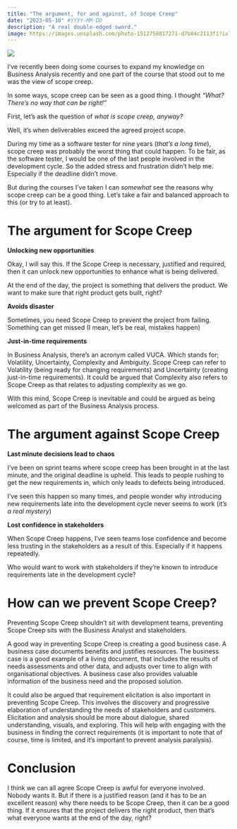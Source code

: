 ```yaml
---
title: "The argument, for and against, of Scope Creep"
date: "2023-05-10" #YYYY-MM-DD
description: "A real double-edged sword."
image: https://images.unsplash.com/photo-1512758017271-d7b84c2113f1?ixlib=rb-4.0.3&q=85&fm=jpg&crop=entropy&cs=srgb&w=6000
---
```


![](https://images.unsplash.com/photo-1512758017271-d7b84c2113f1?ixlib=rb-4.0.3&q=85&fm=jpg&crop=entropy&cs=srgb&w=6000)

I’ve recently been doing some courses to expand my knowledge on Business Analysis recently and one part of the course that stood out to me was the view of scope creep.

In some ways, scope creep can be seen as a good thing. I thought _“What? There’s no way that can be right!”_

First, let’s ask the question of _what is scope creep, anyway?_

Well, it’s when deliverables exceed the agreed project scope.

During my time as a software tester for nine years (_that’s a long time_), scope creep was probably the worst thing that could happen. To be fair, as the software tester, I would be one of the last people involved in the development cycle. So the added stress and frustration didn’t help me. Especially if the deadline didn’t move.

But during the courses I’ve taken I can _somewhat_ see the reasons why scope creep can be a good thing. Let’s take a fair and balanced approach to this (or try to at least).

# The argument for Scope Creep

**Unlocking new opportunities**

Okay, I will say this. If the Scope Creep is necessary, justified and required, then it can unlock new opportunities to enhance what is being delivered.

At the end of the day, the project is something that delivers the product. We want to make sure that right product gets built, right?

**Avoids disaster**

Sometimes, you need Scope Creep to prevent the project from failing. Something can get missed (I mean, let’s be real, mistakes happen)

**Just-in-time requirements**

In Business Analysis, there’s an acronym called VUCA. Which stands for; Volatility, Uncertainty, Complexity and Ambiguity. Scope Creep can refer to Volatility (being ready for changing requirements) and Uncertainty (creating just-in-time requirements). It could be argued that Complexity also refers to Scope Creep as that relates to adjusting complexity as we go. 

With this mind, Scope Creep is inevitable and could be argued as being welcomed as part of the Business Analysis process.

# The argument against Scope Creep

**Last minute decisions lead to chaos**

I’ve been on sprint teams where scope creep has been brought in at the last minute, and the original deadline is upheld. This leads to people rushing to get the new requirements in, which only leads to defects being introduced.

I’ve seen this happen so many times, and people wonder why introducing new requirements late into the development cycle never seems to work (_it’s a real mystery_)

**Lost confidence in stakeholders**

When Scope Creep happens, I’ve seen teams lose confidence and become less trusting in the stakeholders as a result of this. Especially if it happens repeatedly.

Who would want to work with stakeholders if they’re known to introduce requirements late in the development cycle?

# How can we prevent Scope Creep?

Preventing Scope Creep shouldn’t sit with development teams, preventing Scope Creep sits with the Business Analyst and stakeholders.

A good way in preventing Scope Creep is creating a good business case. A business case documents benefits and justifies resources. The business case is a good example of a living document, that includes the results of needs assessments and other data, and adjusts over time to align with organisational objectives. A business case also provides valuable information of the business need and the proposed solution.

It could also be argued that requirement elicitation is also important in preventing Scope Creep. This involves the discovery and progressive elaboration of understanding the needs of stakeholders and customers. Elicitation and analysis should be more about dialogue, shared understanding, visuals, and exploring. This will help with engaging with the business in finding the correct requirements (it is important to note that of course, time is limited, and it’s important to prevent analysis paralysis).

# Conclusion

I think we can all agree Scope Creep is awful for everyone involved. Nobody wants it. But if there is a justified reason (and it has to be an excellent reason) why there needs to be Scope Creep, then it can be a good thing. If it ensures that the project delivers the right product, then that’s what everyone wants at the end of the day, right?